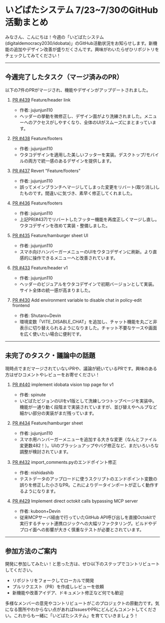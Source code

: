 # いどばたシステム 7/23~7/30のGitHub活動まとめ

みなさん、こんにちは！今週の「いどばたシステム(digitaldemocracy2030/idobata)」のGitHub活動状況をお知らせします。新機能の追加やデザイン改善が盛りだくさんです。興味がわいたらぜひリポジトリをチェックしてみてください！

---

## 今週完了したタスク（マージ済みのPR）

以下の7件のPRがマージされ、機能やデザインがアップデートされました。

1. [PR #439](https://github.com/digitaldemocracy2030/idobata/pull/439) Feature/header link  
   - 作者: jujunjun110  
   - ヘッダーの挙動を微修正し、デザイン面がより洗練されました。メニューへのアクセスがしやすくなり、全体のUIがスムーズにまとまっています。

2. [PR #438](https://github.com/digitaldemocracy2030/idobata/pull/438) Feature/footers  
   - 作者: jujunjun110  
   - ウタコデザインを適用した美しいフッターを実装。デスクトップ/モバイルの両方で統一感のあるデザインを提供します。

3. [PR #437](https://github.com/digitaldemocracy2030/idobata/pull/437) Revert "Feature/footers"  
   - 作者: jujunjun110  
   - 誤ってメインブランチへマージしてしまった変更をリバート(取り消し)したものです。間違いに気づき、素早く修正してくれました。

4. [PR #436](https://github.com/digitaldemocracy2030/idobata/pull/436) Feature/footers  
   - 作者: jujunjun110  
   - 上記PR(#437)でリバートしたフッター機能を再度正しくマージし直し。ウタコデザインを改めて実装・整備しました。

5. [PR #435](https://github.com/digitaldemocracy2030/idobata/pull/435) Feature/hamburger sheet UI  
   - 作者: jujunjun110  
   - スマホ向けハンバーガーメニューのUIをウタコデザインに刷新。より直感的に操作できるメニューへと改善されています。

6. [PR #433](https://github.com/digitaldemocracy2030/idobata/pull/433) Feature/header v1  
   - 作者: jujunjun110  
   - ヘッダーのビジュアルをウタコデザインで初期バージョンとして実装。サイト全体の統一感が高まりました。

7. [PR #430](https://github.com/digitaldemocracy2030/idobata/pull/430) Add environment variable to disable chat in policy-edit frontend  
   - 作者: Shutaro+Devin  
   - 環境変数「VITE_DISABLE_CHAT」を追加し、チャット機能を丸ごと非表示に切り替えられるようになりました。チャット不要なケースや画面を広く使いたい場合に便利です。

---

## 未完了のタスク・議論中の話題

現時点でまだマージされていないPRや、議論が続いているPRです。興味のある方はぜひコメントやレビューをお寄せください！

1. [PR #440](https://github.com/digitaldemocracy2030/idobata/pull/440) implement idobata vision top page for v1  
   - 作者: spinute  
   - いどばたビジョンのUIをv1版として洗練しつつトップページを実装中。機能が一通り動く段階まで実装されていますが、並び替えやヘルプなど細かい部分の実装がまだ残っています。

2. [PR #434](https://github.com/digitaldemocracy2030/idobata/pull/434) Feature/hamburger sheet  
   - 作者: jujunjun110  
   - スマホ用ハンバーガーメニューを追加する大きな変更（なんとファイル変更数482！）。UIのブラッシュアップやバグ修正など、まだいろいろな調整が検討されています。

3. [PR #432](https://github.com/digitaldemocracy2030/idobata/pull/432) import_comments.pyのエンドポイント修正  
   - 作者: nishidashib  
   - テストデータのアップロードに使うスクリプトのエンドポイント変数の誤りを修正した小さなPR。これによりデータインポートが正しく動作するようになります。

4. [PR #429](https://github.com/digitaldemocracy2030/idobata/pull/429) Implement direct octokit calls bypassing MCP server  
   - 作者: kuboon+Devin  
   - 従来MCPサーバ経由で行っていたGitHub API呼び出しを直接Octokitで実行するチャット連携ロジックへの大幅リファクタリング。ビルドやデプロイ面への影響が大きく慎重なテストが必要とされています。

---

## 参加方法のご案内

開発に参加してみたい！と思った方は、ぜひ以下のステップでコントリビュートしてください。

- リポジトリをフォークしてローカルで開発  
- プルリクエスト（PR）を作成しレビューを依頼  
- 新機能や改善アイデア、ドキュメント修正など何でも歓迎  

多様なメンバーの意見やコントリビュートがこのプロジェクトの原動力です。気になる箇所やわからない点があればIssuesやPRにどんどんコメントしてください。これからも一緒に「いどばたシステム」を育てていきましょう！  